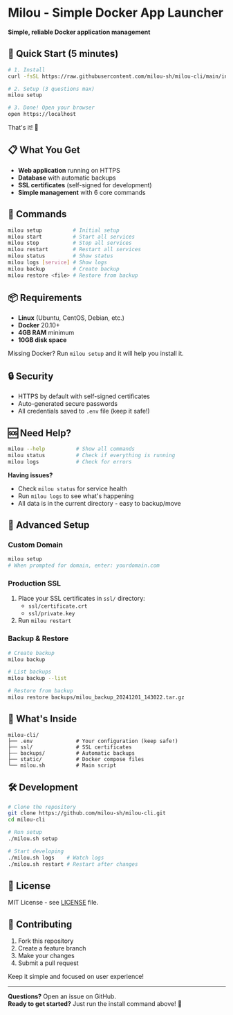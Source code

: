 # Milou - Simple Docker App Launcher

**Simple, reliable Docker application management**

## 🚀 Quick Start (5 minutes)

```bash
# 1. Install
curl -fsSL https://raw.githubusercontent.com/milou-sh/milou-cli/main/install.sh | bash

# 2. Setup (3 questions max)
milou setup

# 3. Done! Open your browser
open https://localhost
```

That's it! 🎉

## 📋 What You Get

- **Web application** running on HTTPS
- **Database** with automatic backups
- **SSL certificates** (self-signed for development)
- **Simple management** with 6 core commands

## 🔧 Commands

```bash
milou setup          # Initial setup
milou start          # Start all services  
milou stop           # Stop all services
milou restart        # Restart all services
milou status         # Show status
milou logs [service] # Show logs
milou backup         # Create backup
milou restore <file> # Restore from backup
```

## 📦 Requirements

- **Linux** (Ubuntu, CentOS, Debian, etc.)
- **Docker** 20.10+
- **4GB RAM** minimum
- **10GB disk space**

Missing Docker? Run `milou setup` and it will help you install it.

## 🔒 Security

- HTTPS by default with self-signed certificates
- Auto-generated secure passwords
- All credentials saved to `.env` file (keep it safe!)

## 🆘 Need Help?

```bash
milou --help          # Show all commands
milou status          # Check if everything is running
milou logs            # Check for errors
```

**Having issues?** 
- Check `milou status` for service health
- Run `milou logs` to see what's happening
- All data is in the current directory - easy to backup/move

## 🔧 Advanced Setup

### Custom Domain
```bash
milou setup
# When prompted for domain, enter: yourdomain.com
```

### Production SSL
1. Place your SSL certificates in `ssl/` directory:
   - `ssl/certificate.crt` 
   - `ssl/private.key`
2. Run `milou restart`

### Backup & Restore
```bash
# Create backup
milou backup

# List backups  
milou backup --list

# Restore from backup
milou restore backups/milou_backup_20241201_143022.tar.gz
```

## 📁 What's Inside

```
milou-cli/
├── .env              # Your configuration (keep safe!)
├── ssl/              # SSL certificates
├── backups/          # Automatic backups
├── static/           # Docker compose files
└── milou.sh          # Main script
```

## 🛠️ Development

```bash
# Clone the repository
git clone https://github.com/milou-sh/milou-cli.git
cd milou-cli

# Run setup
./milou.sh setup

# Start developing
./milou.sh logs    # Watch logs
./milou.sh restart # Restart after changes
```

## 📄 License

MIT License - see [LICENSE](LICENSE) file.

## 🤝 Contributing

1. Fork this repository
2. Create a feature branch
3. Make your changes  
4. Submit a pull request

Keep it simple and focused on user experience!

---

**Questions?** Open an issue on GitHub.  
**Ready to get started?** Just run the install command above! 🚀 